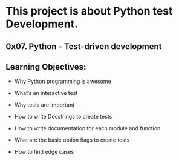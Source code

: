 # This project is about Python test Development.

## 0x07. Python - Test-driven development

## Learning Objectives:

- Why Python programming is awesome

- What’s an interactive test

- Why tests are important

- How to write Docstrings to create tests

- How to write documentation for each module and function

- What are the basic option flags to create tests

- How to find edge cases
